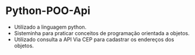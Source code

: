 # Python-POO-Api 
- Utilizado a linguagem python.
- Sisteminha para praticar conceitos de programação orientada a objetos.
- Utilizado consulta a API Via CEP para cadastrar os endereços dos objetos.
